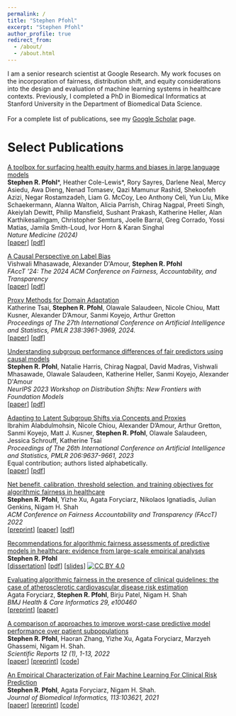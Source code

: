 ```yaml
---
permalink: /
title: "Stephen Pfohl"
excerpt: "Stephen Pfohl"
author_profile: true
redirect_from: 
  - /about/
  - /about.html
---
```


I am a senior research scientist at Google Research. My work focuses on the incorporation of fairness, distribution shift, and equity considerations into the design and evaluation of machine learning systems in healthcare contexts. Previously, I completed a PhD in Biomedical Informatics at Stanford University in the Department of Biomedical Data Science. 
<br><br>
For a complete list of publications, see my <a href="https://scholar.google.com/citations?user=Q0YPo5IAAAAJ&hl=en">Google Scholar</a> page.

Select Publications  
===

<a href="https://www.nature.com/articles/s41591-024-03258-2">A toolbox for surfacing health equity harms and biases in large language models</a>
<br>
<b>Stephen R. Pfohl</b>\*, Heather Cole-Lewis\*, Rory Sayres, Darlene Neal, Mercy Asiedu, Awa Dieng, Nenad Tomasev, Qazi Mamunur Rashid, Shekoofeh Azizi, Negar Rostamzadeh, Liam G. McCoy, Leo Anthony Celi, Yun Liu, Mike Schaekermann, Alanna Walton, Alicia Parrish, Chirag Nagpal, Preeti Singh, Akeiylah Dewitt, Philip Mansfield, Sushant Prakash, Katherine Heller, Alan Karthikesalingam, Christopher Semturs, Joelle Barral, Greg Corrado, Yossi Matias, Jamila Smith-Loud, Ivor Horn & Karan Singhal
<br>
<i>Nature Medicine (2024)</i>
<br>
\[<a href="https://www.nature.com/articles/s41591-024-03258-2">paper</a>\] \[<a href="https://www.nature.com/articles/s41591-024-03258-2.pdf">pdf</a>\]


<a href="https://dl.acm.org/doi/abs/10.1145/3630106.3658972">A Causal Perspective on Label Bias</a>
<br>
Vishwali Mhasawade, Alexander D'Amour, <b>Stephen R. Pfohl</b>
<br>
<i>FAccT '24: The 2024 ACM Conference on Fairness, Accountability, and Transparency</i>
<br>
\[<a href="https://dl.acm.org/doi/abs/10.1145/3630106.3658972">paper</a>\] \[<a href="https://dl.acm.org/doi/pdf/10.1145/3630106.3658972">pdf</a>\]

<a href="https://proceedings.mlr.press/v238/tsai24b.html">Proxy Methods for Domain Adaptation</a>
<br>
Katherine Tsai, <b>Stephen R. Pfohl</b>, Olawale Salaudeen, Nicole Chiou, Matt Kusner, Alexander D’Amour, Sanmi Koyejo, Arthur Gretton
<br>
<i>Proceedings of The 27th International Conference on Artificial Intelligence and Statistics, PMLR 238:3961-3969, 2024.</i>
<br>
\[<a href="https://proceedings.mlr.press/v238/tsai24b.html">paper</a>\] \[<a href="https://proceedings.mlr.press/v238/tsai24b/tsai24b.pdf">pdf</a>\]

<a href="https://openreview.net/forum?id=Fd00jISBD0">Understanding subgroup performance differences of fair predictors using causal models</a>
<br>
<b>Stephen R. Pfohl</b>, Natalie Harris, Chirag Nagpal, David Madras, Vishwali Mhasawade, Olawale Salaudeen, Katherine Heller, Sanmi Koyejo, Alexander D'Amour
<br>
<i>NeurIPS 2023 Workshop on Distribution Shifts: New Frontiers with Foundation Models</i>
<br>
\[<a href="https://openreview.net/forum?id=Fd00jISBD0">paper</a>\] \[<a href="https://openreview.net/pdf?id=Fd00jISBD0">pdf</a>\]

<a href="https://proceedings.mlr.press/v206/alabdulmohsin23a">Adapting to Latent Subgroup Shifts via Concepts and Proxies</a>
<br>
Ibrahim Alabdulmohsin, Nicole Chiou, Alexander D’Amour, Arthur Gretton, Sanmi Koyejo, Matt J. Kusner, <b>Stephen R. Pfohl</b>, Olawale Salaudeen, Jessica Schrouff, Katherine Tsai
<br>
<i>Proceedings of The 26th International Conference on Artificial Intelligence and Statistics, PMLR 206:9637-9661, 2023</i>
<br>
Equal contribution; authors listed alphabetically.
<br>
\[<a href="https://proceedings.mlr.press/v206/alabdulmohsin23a">paper</a>\] \[<a href="https://proceedings.mlr.press/v206/alabdulmohsin23a/alabdulmohsin23a.pdf">pdf</a>\]

<a href="https://arxiv.org/abs/2202.01906">Net benefit, calibration, threshold selection, and training objectives for algorithmic fairness in healthcare</a>
<br>
<b>Stephen R. Pfohl</b>, Yizhe Xu, Agata Foryciarz, Nikolaos Ignatiadis, Julian Genkins, Nigam H. Shah
<br>
<i>ACM Conference on Fairness Accountability and Transparency (FAccT) 2022</i>
<br>
\[<a href="https://arxiv.org/abs/2202.01906">preprint</a>\] \[<a href="https://dl.acm.org/doi/abs/10.1145/3531146.3533166">paper</a>\] \[<a href="https://spfohl.github.io/files/pfohl_net_benefit_combined.pdf">pdf</a>\]


<a href="https://searchworks.stanford.edu/view/14051829">Recommendations for algorithmic fairness assessments of predictive models in healthcare: evidence from large-scale empirical analyses</a>
<br>
<b>Stephen R. Pfohl</b>
<br>
\[<a href="https://searchworks.stanford.edu/view/14051829">dissertation</a>\] \[<a href="https://spfohl.github.io/files/pfohl-dissertation.pdf">pdf</a>\] \[<a href="https://spfohl.github.io/files/defense_slides_20211112.pdf">slides</a>\] [![CC BY 4.0][cc-by-image]][cc-by]

<a href="https://www.medrxiv.org/content/10.1101/2021.11.08.21266076v2">Evaluating algorithmic fairness in the presence of clinical guidelines: the case of atherosclerotic cardiovascular disease risk estimation</a>
<br>
Agata Foryciarz, <b>Stephen R. Pfohl</b>, Birju Patel, Nigam H. Shah
<br>
<i>BMJ Health & Care Informatics 29, e100460</i>
<br>
\[<a href="https://www.medrxiv.org/content/10.1101/2021.11.08.21266076v2">preprint</a>\] \[<a href="https://informatics.bmj.com/content/29/1/e100460">paper</a>\]

<a href="https://www.nature.com/articles/s41598-022-07167-7">A comparison of approaches to improve worst-case predictive model performance over patient subpopulations</a>
<br>
<b>Stephen R. Pfohl</b>, Haoran Zhang, Yizhe Xu, Agata Foryciarz, Marzyeh Ghassemi, Nigam H. Shah.
<br>
<i>Scientific Reports 12 (1), 1-13, 2022</i>
<br>
\[<a href="https://www.nature.com/articles/s41598-022-07167-7">paper</a>\] \[<a href="https://arxiv.org/abs/2108.12250">preprint</a>\] \[<a href="https://github.com/som-shahlab/subpopulation_robustness">code</a>\]


<a href="https://www.sciencedirect.com/science/article/abs/pii/S1532046420302495">An Empirical Characterization of Fair Machine Learning For Clinical Risk Prediction</a>
<br>
<b>Stephen R. Pfohl</b>, Agata Foryciarz, Nigam H. Shah.
<br>
<i>Journal of Biomedical Informatics, 113:103621, 2021</i>
<br>
\[<a href="https://www.sciencedirect.com/science/article/abs/pii/S1532046420302495">paper</a>\] \[<a href="https://arxiv.org/abs/2007.10306">preprint</a>\] \[<a href="https://github.com/som-shahlab/fairness_benchmark">code</a>\]


<!-- [![CC BY 4.0][cc-by-image]][cc-by]
Works not licensed under a more restrictive license are licensed under
[Creative Commons Attribution 4.0 International License][cc-by]. -->

[cc-by]: http://creativecommons.org/licenses/by/4.0/
[cc-by-image]: https://i.creativecommons.org/l/by/4.0/88x31.png
[cc-by-shield]: https://img.shields.io/badge/License-CC%20BY%204.0-lightgrey.svg